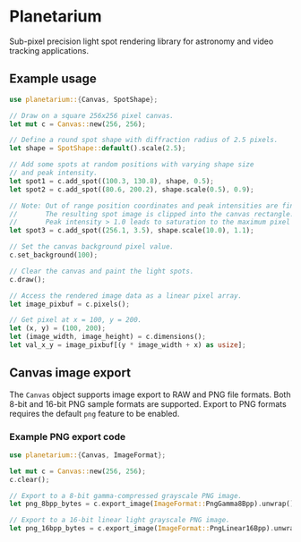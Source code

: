 Planetarium
===========

Sub-pixel precision light spot rendering library for astronomy
and video tracking applications.

Example usage
-------------

```rust
use planetarium::{Canvas, SpotShape};

// Draw on a square 256x256 pixel canvas.
let mut c = Canvas::new(256, 256);

// Define a round spot shape with diffraction radius of 2.5 pixels.
let shape = SpotShape::default().scale(2.5);

// Add some spots at random positions with varying shape size
// and peak intensity.
let spot1 = c.add_spot((100.3, 130.8), shape, 0.5);
let spot2 = c.add_spot((80.6, 200.2), shape.scale(0.5), 0.9);

// Note: Out of range position coordinates and peak intensities are fine.
//       The resulting spot image is clipped into the canvas rectangle.
//       Peak intensity > 1.0 leads to saturation to the maximum pixel value.
let spot3 = c.add_spot((256.1, 3.5), shape.scale(10.0), 1.1);

// Set the canvas background pixel value.
c.set_background(100);

// Clear the canvas and paint the light spots.
c.draw();

// Access the rendered image data as a linear pixel array.
let image_pixbuf = c.pixels();

// Get pixel at x = 100, y = 200.
let (x, y) = (100, 200);
let (image_width, image_height) = c.dimensions();
let val_x_y = image_pixbuf[(y * image_width + x) as usize];
```

Canvas image export
-------------------

The `Canvas` object supports image export to RAW and PNG file formats.
Both 8-bit and 16-bit PNG sample formats are supported.
Export to PNG formats requires the default `png` feature to be enabled.

### Example PNG export code

```rust
use planetarium::{Canvas, ImageFormat};

let mut c = Canvas::new(256, 256);
c.clear();

// Export to a 8-bit gamma-compressed grayscale PNG image.
let png_8bpp_bytes = c.export_image(ImageFormat::PngGamma8Bpp).unwrap();

// Export to a 16-bit linear light grayscale PNG image.
let png_16bpp_bytes = c.export_image(ImageFormat::PngLinear16Bpp).unwrap();
```
